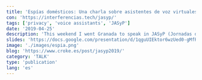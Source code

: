```yaml
---
title: 'Espías domésticos: Una charla sobre asistentes de voz virtuales'
con: 'https://interferencias.tech/jasyp/'
tags: ['privacy', 'voice assistants', 'JASyP']
date: '2019-04-25'
description: 'This weekend I went Granada to speak in JASyP (Jornadas de Anonimato, Seguridad y Privacidad) about Virtual Voice Assistants. If you are near Granada or yo are curious about security and privacy, I recommend you to contact with the organization behind this event, @inter_ferencias.'
slides: 'https://docs.google.com/presentation/d/1qguUIEktor6wzUed0-gMfRtfOTAUK1QzwtI2StDeZQU/edit?usp=sharing'
image: './images/espia.png'
blog: 'https://www.croke.es/post/jasyp2019/'
category: 'TALK'
type: 'publication'
lang: 'es'
---
```

